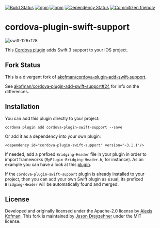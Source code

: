 [![Build Status](https://travis-ci.org/bitjson/cordova-plugin-swift-support.svg?branch=master)](https://travis-ci.org/bitjson/cordova-plugin-swift-support) [![npm](https://img.shields.io/npm/v/cordova-plugin-swift-support.svg)](https://www.npmjs.com/package/cordova-plugin-swift-support) [![npm](https://img.shields.io/npm/dm/cordova-plugin-swift-support.svg)](https://www.npmjs.com/package/cordova-plugin-swift-support)
[![Dependency Status](https://david-dm.org/bitjson/cordova-plugin-swift-support.svg)](https://david-dm.org/bitjson/cordova-plugin-swift-support)
[![Commitizen friendly](https://img.shields.io/badge/commitizen-friendly-brightgreen.svg)](http://commitizen.github.io/cz-cli/)

# cordova-plugin-swift-support

![swift-128x128](https://cloud.githubusercontent.com/assets/579922/15999501/79196b48-3146-11e6-836e-061a7ef53571.png)

This [Cordova plugin](https://www.npmjs.com/package/cordova-plugin-add-swift-support) adds Swift 3 support to your iOS project.

## Fork Status

This is a divergent fork of [akofman/cordova-plugin-add-swift-support](https://github.com/akofman/cordova-plugin-add-swift-support).

See [akofman/cordova-plugin-add-swift-support#24](https://github.com/akofman/cordova-plugin-add-swift-support/issues/24) for info on the differences.


## Installation

You can add this plugin directly to your project:

`cordova plugin add cordova-plugin-swift-support --save`

Or add it as a dependency into your own plugin:

`<dependency id="cordova-plugin-swift-support" version="~3.1.1"/>`

If needed, add a prefixed `Bridging-Header` file in your plugin in order to import frameworks (`MyPlugin-Bridging-Header.h`, for instance).
As an example you can have a look at this [plugin](https://github.com/akofman/cordova-plugin-permissionScope).

If the `cordova-plugin-swift-support` plugin is already installed to your project, then you can add your own Swift plugin as usual, its prefixed `Bridging-Header` will be automatically found and merged.

## License

Developed and originally licensed under the Apache-2.0 license by [Alexis Kofman](http://twitter.com/alexiskofman). This fork is maintained by [Jason Dreyzehner](http://twitter.com/bitjson) under the MIT license.
